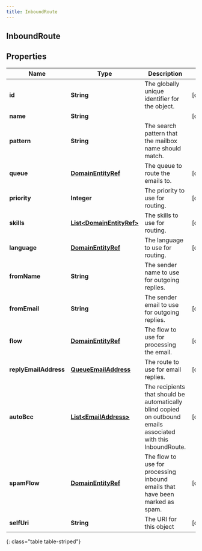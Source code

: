 ```yaml
---
title: InboundRoute
---
```


## InboundRoute

## Properties

| Name                  | Type                                                                       | Description                                                                                                    | Notes      |
| --------------------- | -------------------------------------------------------------------------- | -------------------------------------------------------------------------------------------------------------- | ---------- |
| **id**                | <!----><!---->**String**<!---->                                            | The globally unique identifier for the object.                                                                 | [optional] |
| **name**              | <!----><!---->**String**<!---->                                            |                                                                                                                | [optional] |
| **pattern**           | <!----><!---->**String**<!---->                                            | The search pattern that the mailbox name should match.                                                         |            |
| **queue**             | <!----><!---->[**DomainEntityRef**](DomainEntityRef.md)<!---->             | The queue to route the emails to.                                                                              | [optional] |
| **priority**          | <!----><!---->**Integer**<!---->                                           | The priority to use for routing.                                                                               | [optional] |
| **skills**            | <!----><!---->[**List&lt;DomainEntityRef&gt;**](DomainEntityRef.md)<!----> | The skills to use for routing.                                                                                 | [optional] |
| **language**          | <!----><!---->[**DomainEntityRef**](DomainEntityRef.md)<!---->             | The language to use for routing.                                                                               | [optional] |
| **fromName**          | <!----><!---->**String**<!---->                                            | The sender name to use for outgoing replies.                                                                   |            |
| **fromEmail**         | <!----><!---->**String**<!---->                                            | The sender email to use for outgoing replies.                                                                  | [optional] |
| **flow**              | <!----><!---->[**DomainEntityRef**](DomainEntityRef.md)<!---->             | The flow to use for processing the email.                                                                      | [optional] |
| **replyEmailAddress** | <!----><!---->[**QueueEmailAddress**](QueueEmailAddress.md)<!---->         | The route to use for email replies.                                                                            | [optional] |
| **autoBcc**           | <!----><!---->[**List&lt;EmailAddress&gt;**](EmailAddress.md)<!---->       | The recipients that should be automatically blind copied on outbound emails associated with this InboundRoute. | [optional] |
| **spamFlow**          | <!----><!---->[**DomainEntityRef**](DomainEntityRef.md)<!---->             | The flow to use for processing inbound emails that have been marked as spam.                                   | [optional] |
| **selfUri**           | <!----><!---->**String**<!---->                                            | The URI for this object                                                                                        | [optional] |

{: class="table table-striped"}
